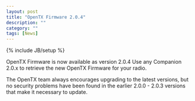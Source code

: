 ```yaml
---
layout: post
title: "OpenTX Firmware 2.0.4"
description: ""
category: ""
tags: [News]
---
```

{% include JB/setup %}

OpenTX Firmware is now available as version 2.0.4 
Use any Companion 2.0.x to retrieve the new OpenTX Firmware for your radio.

The OpenTX team always encourages upgrading to the latest versions, but no security problems have been found in the earlier 2.0.0 - 2.0.3 versions that make it necessary to update.

